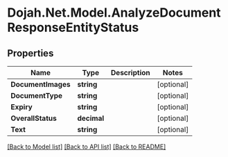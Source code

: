 # Dojah.Net.Model.AnalyzeDocumentResponseEntityStatus

## Properties

Name | Type | Description | Notes
------------ | ------------- | ------------- | -------------
**DocumentImages** | **string** |  | [optional] 
**DocumentType** | **string** |  | [optional] 
**Expiry** | **string** |  | [optional] 
**OverallStatus** | **decimal** |  | [optional] 
**Text** | **string** |  | [optional] 

[[Back to Model list]](../README.md#documentation-for-models) [[Back to API list]](../README.md#documentation-for-api-endpoints) [[Back to README]](../README.md)


